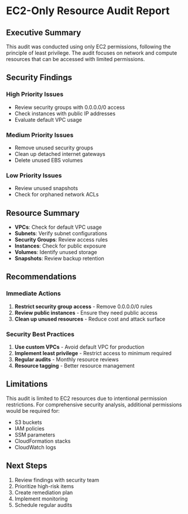 # EC2-Only Resource Audit Report

## Executive Summary
This audit was conducted using only EC2 permissions, following the principle of least privilege. The audit focuses on network and compute resources that can be accessed with limited permissions.

## Security Findings

### High Priority Issues
- Review security groups with 0.0.0.0/0 access
- Check instances with public IP addresses
- Evaluate default VPC usage

### Medium Priority Issues
- Remove unused security groups
- Clean up detached internet gateways
- Delete unused EBS volumes

### Low Priority Issues
- Review unused snapshots
- Check for orphaned network ACLs

## Resource Summary
- **VPCs**: Check for default VPC usage
- **Subnets**: Verify subnet configurations
- **Security Groups**: Review access rules
- **Instances**: Check for public exposure
- **Volumes**: Identify unused storage
- **Snapshots**: Review backup retention

## Recommendations

### Immediate Actions
1. **Restrict security group access** - Remove 0.0.0.0/0 rules
2. **Review public instances** - Ensure they need public access
3. **Clean up unused resources** - Reduce cost and attack surface

### Security Best Practices
1. **Use custom VPCs** - Avoid default VPC for production
2. **Implement least privilege** - Restrict access to minimum required
3. **Regular audits** - Monthly resource reviews
4. **Resource tagging** - Better resource management

## Limitations
This audit is limited to EC2 resources due to intentional permission restrictions. For comprehensive security analysis, additional permissions would be required for:
- S3 buckets
- IAM policies
- SSM parameters
- CloudFormation stacks
- CloudWatch logs

## Next Steps
1. Review findings with security team
2. Prioritize high-risk items
3. Create remediation plan
4. Implement monitoring
5. Schedule regular audits
